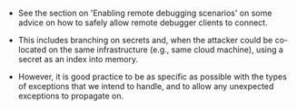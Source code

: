 - See the section on 'Enabling remote debugging scenarios' on some advice on how to safely allow remote debugger clients to connect.

- This includes branching on secrets and, when the attacker could be co-located on the same infrastructure (e.g., same cloud machine), using a secret as an index into memory. 

- However, it is good practice to be as specific as possible with the types of exceptions that we intend to handle, and to allow any unexpected exceptions to propagate on.